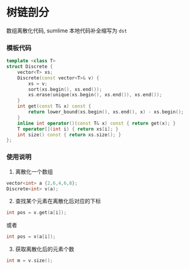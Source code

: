 # 树链剖分

数组离散化代码, sumlime 本地代码补全缩写为 `dst`


### 模板代码

```c++
template <class T>
struct Discrete {
    vector<T> xs;
    Discrete(const vector<T>& v) {
        xs = v;
        sort(xs.begin(), xs.end());
        xs.erase(unique(xs.begin(), xs.end()), xs.end());
    }
    int get(const T& x) const {
        return lower_bound(xs.begin(), xs.end(), x) - xs.begin();
    }
    inline int operator()(const T& x) const { return get(x); }
    T operator[](int i) { return xs[i]; }
    int size() const { return xs.size(); }
};
```

### 使用说明

1. 离散化一个数组

```c++
vector<int> a {2,6,4,6,8};
Discrete<int> v(a);
```

2. 查找某个元素在离散化后对应的下标

```c++
int pos = v.get(a[i]);
```

或者

```c++
int pos = v(a[i]);
```

3. 获取离散化后的元素个数

```c++
int m = v.size();
```